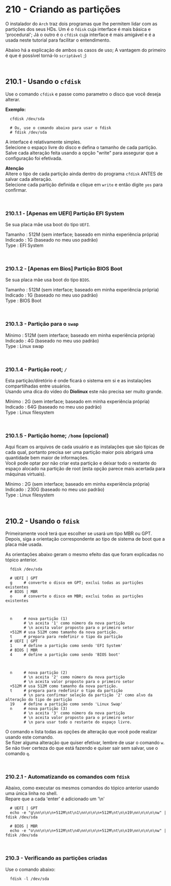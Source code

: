 # 210 - Criando as partições

O instalador do ``Arch`` traz dois programas que lhe permitem lidar com as partições dos seus HDs.
Um é o ``fdisk`` cuja interface é mais básica e 'procedural'; Já o outro é o ``cfdisk`` cuja 
interface é mais amigável e é a usada neste tutorial para facilitar o entendimento.  

Abaixo há a explicação de ambos os casos de uso; A vantagem do primeiro é que é possível torná-lo
``scriptável`` ;)



&nbsp;

## 210.1 - Usando o ``cfdisk``

Use o comando ``cfdisk`` e passe como parametro o disco que você deseja alterar.

**Exemplo:**
``` shell
  cfdisk /dev/sda

  # Ou, use o comando abaixo para usar o fdisk
  # fdisk /dev/sda
```
  A interface é relativamente simples.  
  Selecione o espaço livre do disco e defina o tamanho de cada partição.  
  Salve cada alteração feita usando a opção "write" para assegurar que a configuração foi 
  efetivada.


**Atenção**  
Altere o tipo de cada partição ainda dentro do programa ``cfdisk`` ANTES de salvar cada 
alteração.  
Selecione cada partição definida e clique em ``write`` e então digite ``yes`` para confirmar.


&nbsp;

### 210.1.1 - [Apenas em UEFI] Partição EFI System

Se sua placa mãe usa boot do tipo ``UEFI``.

Tamanho   : 512M (sem interface; baseado em minha experiência própria)  
Indicado  : 1G (baseado no meu uso padrão)  
Type      : EFI System


&nbsp;

### 210.1.2 - [Apenas em Bios] Partição BIOS Boot

Se sua placa mãe usa boot do tipo ``BIOS``.

Tamanho   : 512M (sem interface; baseado em minha experiência própria)  
Indicado  : 1G (baseado no meu uso padrão)  
Type      : BIOS Boot


&nbsp;

### 210.1.3 - Partição para o ``swap``

Mínimo    : 512M (sem interface; baseado em minha experiência própria)  
Indicado  : 4G (baseado no meu uso padrão)  
Type      : Linux swap


&nbsp;

### 210.1.4 - Partição root; ``/``

Esta partição/diretório é onde ficará o sistema em si e as instalações compartilhadas entre 
usuários.  
Usando uma dica do vídeo do **Diolinux** este não precisa ser muito grande.

Mínimo    : 2G (sem interface; baseado em minha experiência própria)  
Indicado  : 64G (baseado no meu uso padrão)  
Type      : Linux filesystem  


&nbsp;

### 210.1.5 - Partição home; ``/home`` (opcional)

Aqui ficam os arquivos de cada usuário e as instalações que são tipicas de cada qual, portanto 
precisa ser uma partição maior pois abrigará uma quantidade bem maior de informações.  
Você pode optar por não criar esta partição e deixar todo o restante do espaço alocado na
partição de root (esta opção parece mais acertada para máquinas virtuais).

Mínimo    : 2G (sem interface; baseado em minha experiência própria)  
Indicado  : 230G (baseado no meu uso padrão)  
Type      : Linux filesystem  



&nbsp;

## 210.2 - Usando o ``fdisk``

Primeiramente você terá que escolher se usará um tipo MBR ou GPT.  
Depois, siga a orientação correspondente ao tipo de sistema de boot que a placa mãe usada.  

As orientações abaixo geram o mesmo efeito das que foram explicadas no tópico anterior.

``` shell
  fdisk /dev/sda

  # UEFI | GPT
  g     # converte o disco em GPT; exclui todas as partições existentes
  # BIOS | MBR
  o     # converte o disco em MBR; exclui todas as partições existentes



  n     # nova partição (1)
        # \n aceita '1' como número da nova partição
        # \n aceita valor proposto para o primeiro setor
  +512M # usa 512M como tamanho da nova partição.
  t     # prepara para redefinir o tipo da partição
  # UEFI | GPT
  1     # define a partição como sendo 'EFI System'
  # BIOS | MBR
  4     # define a partição como sendo 'BIOS boot'



  n     # nova partição (2)
        # \n aceita '2' como número da nova partição
        # \n aceita valor proposto para o primeiro setor
  +512M # usa 512M como tamanho da nova partição.
  t     # prepara para redefinir o tipo da partição
        # \n para confirmar seleção da partição '2' como alvo da alteração do tipo de partição
  19    # define a partição como sendo 'Linux Swap'
  n     # nova partição (3)
        # \n aceita '3' como número da nova partição
        # \n aceita valor proposto para o primeiro setor
        # \n para usar todo o restante do espaço livre.
```
  O comando ``m`` lista todas as opções de alteração que você pode realizar usando este comando.  
  Se fizer alguma alteração que quiser efetivar, lembre de usar o comando ``w``.  
  Se não tiver certeza do que está fazendo e quiser sair sem salvar, use o comando ``q``.


&nbsp;

### 210.2.1 - Automatizando os comandos com ``fdisk``

Abaixo, como executar os mesmos comandos do tópico anterior usando uma única linha no shell.  
Repare que a cada 'enter' é adicionado um '\n'

``` shell
  # UEFI | GPT
  echo -e "g\nn\n\n\n+512M\nt\n1\nn\n\n\n+512M\nt\n\n19\nn\n\n\n\nw" | fdisk /dev/sda

  # BIOS | MBR
  echo -e "o\nn\n\n\n+512M\nt\n4\nn\n\n\n+512M\nt\n\n19\nn\n\n\n\nw" | fdisk /dev/sda
```



&nbsp;

### 210.3 - Verificando as partições criadas

Use o comando abaixo:

``` shell
  fdisk -l /dev/sda
```
